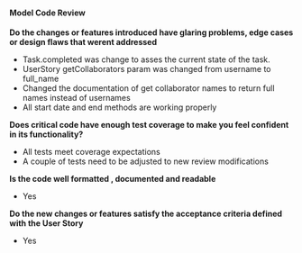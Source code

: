#### Model Code  Review

**Do the changes or features introduced have glaring problems, edge cases or design
flaws that werent addressed**

 - Task.completed was change to asses the current state of the  task.
 - UserStory getCollaborators param was changed from username to  full_name
 - Changed the documentation of get collaborator names to return  full names instead of usernames
 - All start date and end methods are working  properly
 
**Does critical code have enough test coverage to make you feel confident in its functionality?**

- All tests meet coverage  expectations 
- A couple of tests need to be adjusted to new review  modifications

**Is the code well formatted , documented and readable**

- Yes

**Do the new changes or features satisfy the acceptance criteria defined with the User Story**

- Yes
 

